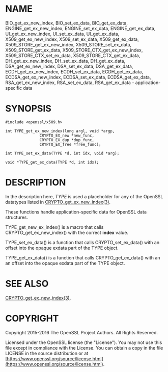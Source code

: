 # NAME

BIO\_get\_ex\_new\_index, BIO\_set\_ex\_data, BIO\_get\_ex\_data,
ENGINE\_get\_ex\_new\_index, ENGINE\_set\_ex\_data, ENGINE\_get\_ex\_data,
UI\_get\_ex\_new\_index, UI\_set\_ex\_data, UI\_get\_ex\_data,
X509\_get\_ex\_new\_index, X509\_set\_ex\_data, X509\_get\_ex\_data,
X509\_STORE\_get\_ex\_new\_index, X509\_STORE\_set\_ex\_data, X509\_STORE\_get\_ex\_data,
X509\_STORE\_CTX\_get\_ex\_new\_index, X509\_STORE\_CTX\_set\_ex\_data, X509\_STORE\_CTX\_get\_ex\_data,
DH\_get\_ex\_new\_index, DH\_set\_ex\_data, DH\_get\_ex\_data,
DSA\_get\_ex\_new\_index, DSA\_set\_ex\_data, DSA\_get\_ex\_data,
ECDH\_get\_ex\_new\_index, ECDH\_set\_ex\_data, ECDH\_get\_ex\_data,
ECDSA\_get\_ex\_new\_index, ECDSA\_set\_ex\_data, ECDSA\_get\_ex\_data,
RSA\_get\_ex\_new\_index, RSA\_set\_ex\_data, RSA\_get\_ex\_data
\- application-specific data

# SYNOPSIS

    #include <openssl/x509.h>

    int TYPE_get_ex_new_index(long argl, void *argp,
                   CRYPTO_EX_new *new_func,
                   CRYPTO_EX_dup *dup_func,
                   CRYPTO_EX_free *free_func);

    int TYPE_set_ex_data(TYPE *d, int idx, void *arg);

    void *TYPE_get_ex_data(TYPE *d, int idx);

# DESCRIPTION

In the description here, _TYPE_ is used a placeholder
for any of the OpenSSL datatypes listed in
[CRYPTO\_get\_ex\_new\_index(3)](http://man.he.net/man3/CRYPTO_get_ex_new_index).

These functions handle application-specific data for OpenSSL data
structures.

TYPE\_get\_new\_ex\_index() is a macro that calls CRYPTO\_get\_ex\_new\_index()
with the correct **index** value.

TYPE\_set\_ex\_data() is a function that calls CRYPTO\_set\_ex\_data() with
an offset into the opaque exdata part of the TYPE object.

TYPE\_get\_ex\_data() is a function that calls CRYPTO\_get\_ex\_data() with an
an offset into the opaque exdata part of the TYPE object.

# SEE ALSO

[CRYPTO\_get\_ex\_new\_index(3)](http://man.he.net/man3/CRYPTO_get_ex_new_index).

# COPYRIGHT

Copyright 2015-2016 The OpenSSL Project Authors. All Rights Reserved.

Licensed under the OpenSSL license (the "License").  You may not use
this file except in compliance with the License.  You can obtain a copy
in the file LICENSE in the source distribution or at
[https://www.openssl.org/source/license.html](https://www.openssl.org/source/license.html).
